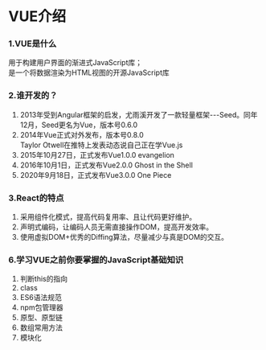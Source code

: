 # VUE介绍
### 1.VUE是什么
用于构建用户界面的渐进式JavaScript库；<br>
是一个将数据渲染为HTML视图的开源JavaScript库

### 2.谁开发的？
1. 2013年受到Angular框架的启发，尤雨溪开发了一款轻量框架---Seed。同年12月，Seed更名为Vue，版本号0.6.0
2. 2014年Vue正式对外发布，版本号0.8.0<br>Taylor Otwell在推特上发表动态说自己正在学Vue.js
3. 2015年10月27日，正式发布Vue1.0.0 evangelion
4. 2016年10月1日，正式发布Vue2.0.0 Ghost in the Shell
5. 2020年9月18日，正式发布Vue3.0.0 One Piece

### 3.React的特点
1. 采用组件化模式，提高代码复用率、且让代码更好维护。
2. 声明式编码，让编码人员无需直接操作DOM，提高开发效率。
3. 使用虚拟DOM+优秀的Diffing算法，尽量减少与真是DOM的交互。

### 6.学习VUE之前你要掌握的JavaScript基础知识
1. 判断this的指向
2. class
3. ES6语法规范
4. npm包管理器
5. 原型、原型链
6. 数组常用方法
7. 模块化

